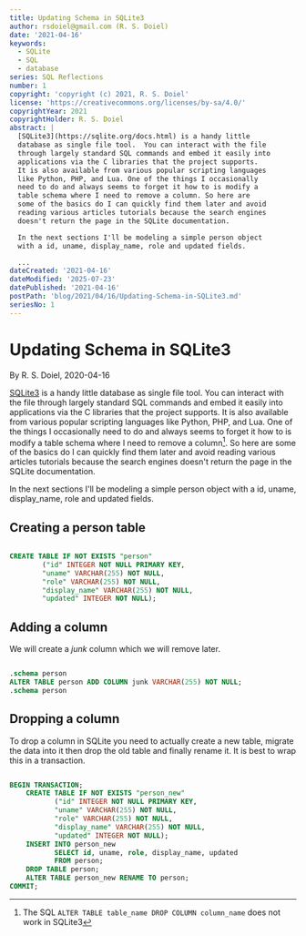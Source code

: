 ```yaml
---
title: Updating Schema in SQLite3
author: rsdoiel@gmail.com (R. S. Doiel)
date: '2021-04-16'
keywords:
  - SQLite
  - SQL
  - database
series: SQL Reflections
number: 1
copyright: 'copyright (c) 2021, R. S. Doiel'
license: 'https://creativecommons.org/licenses/by-sa/4.0/'
copyrightYear: 2021
copyrightHolder: R. S. Doiel
abstract: |
  [SQLite3](https://sqlite.org/docs.html) is a handy little
  database as single file tool.  You can interact with the file
  through largely standard SQL commands and embed it easily into
  applications via the C libraries that the project supports.
  It is also available from various popular scripting languages
  like Python, PHP, and Lua. One of the things I occasionally
  need to do and always seems to forget it how to is modify a
  table schema where I need to remove a column. So here are
  some of the basics do I can quickly find them later and avoid
  reading various articles tutorials because the search engines
  doesn't return the page in the SQLite documentation.

  In the next sections I'll be modeling a simple person object
  with a id, uname, display_name, role and updated fields.

  ...
dateCreated: '2021-04-16'
dateModified: '2025-07-23'
datePublished: '2021-04-16'
postPath: 'blog/2021/04/16/Updating-Schema-in-SQLite3.md'
seriesNo: 1
---
```


Updating Schema in SQLite3
==========================

By R. S. Doiel, 2020-04-16

[SQLite3](https://sqlite.org/docs.html) is a handy little
database as single file tool.  You can interact with the file
through largely standard SQL commands and embed it easily into
applications via the C libraries that the project supports.
It is also available from various popular scripting languages
like Python, PHP, and Lua. One of the things I occasionally
need to do and always seems to forget it how to is modify a
table schema where I need to remove a column[^1]. So here are
some of the basics do I can quickly find them later and avoid
reading various articles tutorials because the search engines
doesn't return the page in the SQLite documentation.

[^1]: The SQL `ALTER TABLE table_name DROP COLUMN column_name` does not work in SQLite3

In the next sections I'll be modeling a simple person object
with a id, uname, display_name, role and updated fields.

Creating a person table
-----------------------


```sql

CREATE TABLE IF NOT EXISTS "person" 
        ("id" INTEGER NOT NULL PRIMARY KEY, 
        "uname" VARCHAR(255) NOT NULL, 
        "role" VARCHAR(255) NOT NULL, 
        "display_name" VARCHAR(255) NOT NULL, 
        "updated" INTEGER NOT NULL);

```

Adding a column
---------------

We will create a *junk* column which we will remove later.

```sql

.schema person
ALTER TABLE person ADD COLUMN junk VARCHAR(255) NOT NULL;
.schema person

```

Dropping a column
-----------------

To drop a column in SQLite you need to actually create
a new table, migrate the data into it then drop the old table
and finally rename it. It is best to wrap this in a transaction.

```sql

BEGIN TRANSACTION;
    CREATE TABLE IF NOT EXISTS "person_new" 
           ("id" INTEGER NOT NULL PRIMARY KEY, 
           "uname" VARCHAR(255) NOT NULL, 
           "role" VARCHAR(255) NOT NULL, 
           "display_name" VARCHAR(255) NOT NULL, 
           "updated" INTEGER NOT NULL);
    INSERT INTO person_new
           SELECT id, uname, role, display_name, updated
           FROM person;
    DROP TABLE person;
    ALTER TABLE person_new RENAME TO person;
COMMIT;

```
